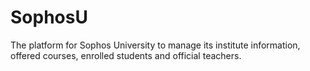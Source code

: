 # SophosU
The platform for Sophos University to manage its institute information, offered courses, enrolled students and official teachers.
